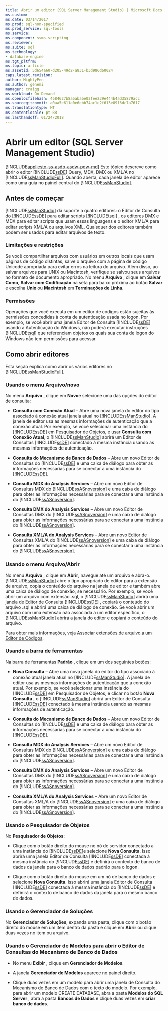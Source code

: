 ```yaml
---
title: Abrir um editor (SQL Server Management Studio) | Microsoft Docs
ms.custom: 
ms.date: 03/14/2017
ms.prod: sql-non-specified
ms.prod_service: sql-tools
ms.service: 
ms.component: ssms-scripting
ms.reviewer: 
ms.suite: sql
ms.technology:
- database-engine
ms.tgt_pltfrm: 
ms.topic: article
ms.assetid: 5d654a60-d205-49d2-a831-b3d986d60024
caps.latest.revision: 
author: MightyPen
ms.author: genemi
manager: craigg
ms.workload: On Demand
ms.openlocfilehash: 4684627b8a5ababe02fee239e444b4ad35879acc
ms.sourcegitcommit: a0aa5e611a0e6ebb74ac1e2f613e8916dc7a7617
ms.translationtype: HT
ms.contentlocale: pt-BR
ms.lasthandoff: 01/24/2018
---
```

# <a name="open-an-editor-sql-server-management-studio"></a>Abrir um editor (SQL Server Management Studio)
[!INCLUDE[appliesto-ss-asdb-asdw-pdw-md](../../includes/appliesto-ss-asdb-asdw-pdw-md.md)] Este tópico descreve como abrir o editor [!INCLUDE[ssDE](../../includes/ssde-md.md)] Query, MDX, DMX ou XML/A no [!INCLUDE[ssManStudioFull](../../includes/ssmanstudiofull-md.md)]. Quando aberta, cada janela de editor aparece como uma guia no painel central do [!INCLUDE[ssManStudio](../../includes/ssmanstudio-md.md)].  
  
## <a name="before-you-begin"></a>Antes de começar  
 [!INCLUDE[ssManStudio](../../includes/ssmanstudio-md.md)] dá suporte a quatro editores: o Editor de Consulta do [!INCLUDE[ssDE](../../includes/ssde-md.md)] para editar scripts [!INCLUDE[tsql](../../includes/tsql-md.md)] , os editores DMX e MDX para editar scripts que usam essas linguagens e o editor XML/A para editar scripts XML/A ou arquivos XML. Quaisquer dos editores também podem ser usados para editar arquivos de texto.  
  
### <a name="limitations-and-restrictions"></a>Limitações e restrições  
 Se você compartilhar arquivos com usuários em outros locais que usam páginas de código distintas, salve o arquivo com a página de código Unicode apropriada para evitar erros na leitura do arquivo. Além disso, ao salvar arquivos para UNIX ou Macintosh, verifique se salvou seus arquivos no formato de documento apropriado. No menu **Arquivo** , clique em **Salvar Como**, **Salvar com Codificação** na seta para baixo próxima ao botão **Salvar** e escolha **Unix** ou **Macintosh** em **Terminações de Linha**.  
  
### <a name="permissions"></a>Permissões  
 Operações que você executa em um editor de códigos estão sujeitas às permissões concedidas à conta de autenticação usada no logon. Por exemplo, se você abrir uma janela Editor de Consulta [!INCLUDE[ssDE](../../includes/ssde-md.md)] usando a Autenticação do Windows, não poderá executar instruções [!INCLUDE[tsql](../../includes/tsql-md.md)] que referenciam objetos os quais sua conta de logon do Windows não tem permissões para acessar.  
  
## <a name="how-to-open-editors"></a>Como abrir editores  
 Esta seção explica como abrir os vários editores no [!INCLUDE[ssManStudioFull](../../includes/ssmanstudiofull-md.md)].  
  
### <a name="using-the-filenew-menu"></a>Usando o menu Arquivo/novo  
 No menu **Arquivo** , clique em **Novo**e selecione uma das opções do editor de consulta:  
  
-   **Consulta com Conexão Atual** – Abre uma nova janela do editor do tipo associado à conexão atual janela atual no [!INCLUDE[ssManStudio](../../includes/ssmanstudio-md.md)]. A janela de editor usa as mesmas informações de autenticação que a conexão atual. Por exemplo, se você selecionar uma instância do [!INCLUDE[ssDE](../../includes/ssde-md.md)] em Pesquisador de Objetos, e usar **Consulta com Conexão Atual**, o [!INCLUDE[ssManStudio](../../includes/ssmanstudio-md.md)] abrirá um Editor de Consultas [!INCLUDE[ssDE](../../includes/ssde-md.md)] conectado à mesma instância usando as mesmas informações de autenticação.  
  
-   **Consulta do Mecanismo de Banco de Dados** – Abre um novo Editor de Consultas do [!INCLUDE[ssDE](../../includes/ssde-md.md)] e uma caixa de diálogo para obter as informações necessárias para se conectar a uma instância do [!INCLUDE[ssDE](../../includes/ssde-md.md)].  
  
-   **Consulta MDX do Analysis Services** – Abre um novo Editor de Consultas MDX do [!INCLUDE[ssASnoversion](../../includes/ssasnoversion-md.md)] e uma caixa de diálogo para obter as informações necessárias para se conectar a uma instância do [!INCLUDE[ssASnoversion](../../includes/ssasnoversion-md.md)].  
  
-   **Consulta DMX do Analysis Services** – Abre um novo Editor de Consultas DMX do [!INCLUDE[ssASnoversion](../../includes/ssasnoversion-md.md)] e uma caixa de diálogo para obter as informações necessárias para se conectar a uma instância do [!INCLUDE[ssASnoversion](../../includes/ssasnoversion-md.md)].  
  
-   **Consulta XML/A do Analysis Services** – Abre um novo Editor de Consultas XML/A do [!INCLUDE[ssASnoversion](../../includes/ssasnoversion-md.md)] e uma caixa de diálogo para obter as informações necessárias para se conectar a uma instância do [!INCLUDE[ssASnoversion](../../includes/ssasnoversion-md.md)].  
  
### <a name="using-the-fileopen-menu"></a>Usando o menu Arquivo/Abrir  
 No menu **Arquivo** , clique em **Abrir**, navegue até um arquivo e abra-o. [!INCLUDE[ssManStudio](../../includes/ssmanstudio-md.md)] abre o tipo apropriado de editor para a extensão de arquivo, copia o conteúdo do arquivo na janela de editor e também abre uma caixa de diálogo de conexão, se necessário. Por exemplo, se você abrir um arquivo com extensão .sql, o [!INCLUDE[ssManStudio](../../includes/ssmanstudio-md.md)] abrirá uma janela de Editor de Consulta [!INCLUDE[ssDE](../../includes/ssde-md.md)] , copiará o conteúdo do arquivo .sql e abrirá uma caixa de diálogo de conexão. Se você abrir um arquivo com uma extensão não associada a um editor específico, o [!INCLUDE[ssManStudio](../../includes/ssmanstudio-md.md)] abrirá a janela do editor e copiará o conteúdo do arquivo.  
  
 Para obter mais informações, veja [Associar extensões de arquivo a um Editor de Códigos](../../relational-databases/scripting/associate-file-extensions-to-a-code-editor.md).  
  
### <a name="using-the-toolbar"></a>Usando a barra de ferramentas  
 Na barra de ferramentas **Padrão** , clique em um dos seguintes botões:  
  
-   **Nova Consulta** – Abre uma nova janela do editor do tipo associado à conexão atual janela atual no [!INCLUDE[ssManStudio](../../includes/ssmanstudio-md.md)]. A janela de editor usa as mesmas informações de autenticação que a conexão atual. Por exemplo, se você selecionar uma instância do [!INCLUDE[ssDE](../../includes/ssde-md.md)] em Pesquisador de Objetos, e clicar no botão **Nova Consulta** , o [!INCLUDE[ssManStudio](../../includes/ssmanstudio-md.md)] abrirá um Editor de Consulta [!INCLUDE[ssDE](../../includes/ssde-md.md)] conectado à mesma instância usando as mesmas informações de autenticação.  
  
-   **Consulta do Mecanismo de Banco de Dados** – Abre um novo Editor de Consultas do [!INCLUDE[ssDE](../../includes/ssde-md.md)] e uma caixa de diálogo para obter as informações necessárias para se conectar a uma instância do [!INCLUDE[ssDE](../../includes/ssde-md.md)].  
  
-   **Consulta MDX do Analysis Services** – Abre um novo Editor de Consultas MDX do [!INCLUDE[ssASnoversion](../../includes/ssasnoversion-md.md)] e uma caixa de diálogo para obter as informações necessárias para se conectar a uma instância do [!INCLUDE[ssASnoversion](../../includes/ssasnoversion-md.md)].  
  
-   **Consulta DMX do Analysis Services** – Abre um novo Editor de Consultas DMX do [!INCLUDE[ssASnoversion](../../includes/ssasnoversion-md.md)] e uma caixa de diálogo para obter as informações necessárias para se conectar a uma instância do [!INCLUDE[ssASnoversion](../../includes/ssasnoversion-md.md)].  
  
-   **Consulta XML/A do Analysis Services** – Abre um novo Editor de Consultas XML/A do [!INCLUDE[ssASnoversion](../../includes/ssasnoversion-md.md)] e uma caixa de diálogo para obter as informações necessárias para se conectar a uma instância do [!INCLUDE[ssASnoversion](../../includes/ssasnoversion-md.md)].  
  
### <a name="using-object-explorer"></a>Usando o Pesquisador de Objetos  
 No **Pesquisador de Objetos**:  
  
-   Clique com o botão direito do mouse no nó de servidor conectado a uma instância do [!INCLUDE[ssDE](../../includes/ssde-md.md)]e selecione **Nova Consulta**. Isso abrirá uma janela Editor de Consulta [!INCLUDE[ssDE](../../includes/ssde-md.md)] conectada à mesma instância do [!INCLUDE[ssDE](../../includes/ssde-md.md)] e definirá o contexto de banco de dados da janela para o banco de dados padrão para o logon.  
  
-   Clique com o botão direito do mouse em um nó de banco de dados e selecione **Nova Consulta**. Isso abrirá uma janela Editor de Consulta [!INCLUDE[ssDE](../../includes/ssde-md.md)] conectada à mesma instância do [!INCLUDE[ssDE](../../includes/ssde-md.md)] e definirá o contexto de banco de dados da janela para o mesmo banco de dados.  
  
### <a name="using-solution-explorer"></a>Usando o Gerenciador de Soluções  
 No **Gerenciador de Soluções**, expanda uma pasta, clique com o botão direito do mouse em um item dentro da pasta e clique em **Abrir** ou clique duas vezes no item ou arquivo.  
  
### <a name="using-template-browser-to-open-the-database-engine-query-editor"></a>Usando o Gerenciador de Modelos para abrir o Editor de Consultas do Mecanismo de Banco de Dados  
  
-   No menu **Exibir** , clique em **Gerenciador de Modelos**.  
  
-   A janela **Gerenciador de Modelos** aparece no painel direito.  
  
-   Clique duas vezes em um modelo para abrir uma janela de Consulta do Mecanismo de Banco de Dados com o texto do modelo. Por exemplo, para abrir um modelo CREATE DATABASE, abra a pasta **Modelos do SQL Server** , abra a pasta **Bancos de Dados** e clique duas vezes em **criar banco de dados**.  
  
  
